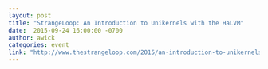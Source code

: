 ```yaml
---
layout: post
title: "StrangeLoop: An Introduction to Unikernels with the HaLVM"
date:  2015-09-24 16:00:00 -0700
author: awick
categories: event
link: "http://www.thestrangeloop.com/2015/an-introduction-to-unikernels-with-the-halvm.html"
---
```



